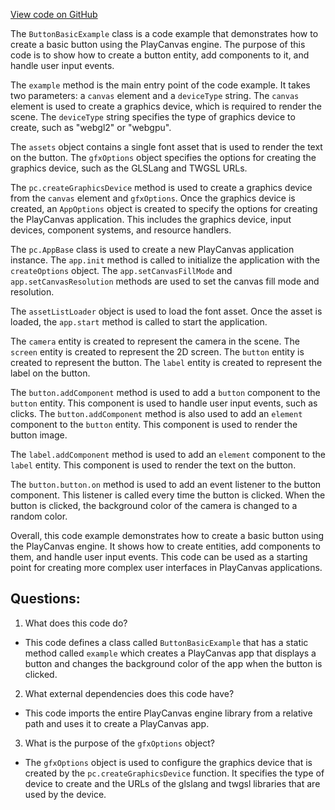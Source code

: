 [View code on GitHub](https://github.com/playcanvas/engine/examples/src/examples/user-interface/button-basic.tsx)

The `ButtonBasicExample` class is a code example that demonstrates how to create a basic button using the PlayCanvas engine. The purpose of this code is to show how to create a button entity, add components to it, and handle user input events. 

The `example` method is the main entry point of the code example. It takes two parameters: a `canvas` element and a `deviceType` string. The `canvas` element is used to create a graphics device, which is required to render the scene. The `deviceType` string specifies the type of graphics device to create, such as "webgl2" or "webgpu". 

The `assets` object contains a single font asset that is used to render the text on the button. The `gfxOptions` object specifies the options for creating the graphics device, such as the GLSLang and TWGSL URLs. 

The `pc.createGraphicsDevice` method is used to create a graphics device from the `canvas` element and `gfxOptions`. Once the graphics device is created, an `AppOptions` object is created to specify the options for creating the PlayCanvas application. This includes the graphics device, input devices, component systems, and resource handlers. 

The `pc.AppBase` class is used to create a new PlayCanvas application instance. The `app.init` method is called to initialize the application with the `createOptions` object. The `app.setCanvasFillMode` and `app.setCanvasResolution` methods are used to set the canvas fill mode and resolution. 

The `assetListLoader` object is used to load the font asset. Once the asset is loaded, the `app.start` method is called to start the application. 

The `camera` entity is created to represent the camera in the scene. The `screen` entity is created to represent the 2D screen. The `button` entity is created to represent the button. The `label` entity is created to represent the label on the button. 

The `button.addComponent` method is used to add a `button` component to the `button` entity. This component is used to handle user input events, such as clicks. The `button.addComponent` method is also used to add an `element` component to the `button` entity. This component is used to render the button image. 

The `label.addComponent` method is used to add an `element` component to the `label` entity. This component is used to render the text on the button. 

The `button.button.on` method is used to add an event listener to the button component. This listener is called every time the button is clicked. When the button is clicked, the background color of the camera is changed to a random color. 

Overall, this code example demonstrates how to create a basic button using the PlayCanvas engine. It shows how to create entities, add components to them, and handle user input events. This code can be used as a starting point for creating more complex user interfaces in PlayCanvas applications.
## Questions: 
 1. What does this code do?
- This code defines a class called `ButtonBasicExample` that has a static method called `example` which creates a PlayCanvas app that displays a button and changes the background color of the app when the button is clicked.

2. What external dependencies does this code have?
- This code imports the entire PlayCanvas engine library from a relative path and uses it to create a PlayCanvas app.

3. What is the purpose of the `gfxOptions` object?
- The `gfxOptions` object is used to configure the graphics device that is created by the `pc.createGraphicsDevice` function. It specifies the type of device to create and the URLs of the glslang and twgsl libraries that are used by the device.